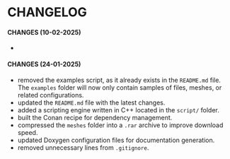 # CHANGELOG

#### CHANGES (10-02-2025)
- 
#### CHANGES (24-01-2025)
- removed the examples script, as it already exists in the `README.md` file. The `examples` folder will now only contain samples of files, meshes, or related configurations.
- updated the `README.md` file with the latest changes.
- added a scripting engine written in C++ located in the `script/` folder.
- built the Conan recipe for dependency management.
- compressed the `meshes` folder into a `.rar` archive to improve download speed.
- updated Doxygen configuration files for documentation generation.
- removed unnecessary lines from `.gitignore`.
